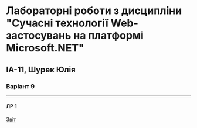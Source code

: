 # Лабораторні роботи з дисципліни "Сучасні технології Web-застосувань на платформі Microsoft.NET"
## ІА-11, Шурек Юлія
### Варіант 9
---
#### ЛР 1
[Звіт](./lab1/Properties/NET_lab1_Shurek.pdf)

